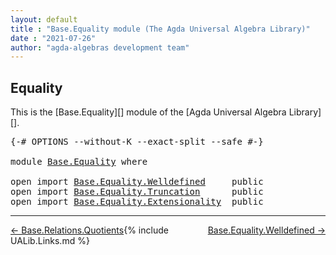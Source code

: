 ```yaml
---
layout: default
title : "Base.Equality module (The Agda Universal Algebra Library)"
date : "2021-07-26"
author: "agda-algebras development team"
---
```


## <a id="equality">Equality</a>

This is the [Base.Equality][] module of the [Agda Universal Algebra Library][].


<pre class="Agda">
<a id="284" class="Symbol">{-#</a> <a id="288" class="Keyword">OPTIONS</a> <a id="296" class="Pragma">--without-K</a> <a id="308" class="Pragma">--exact-split</a> <a id="322" class="Pragma">--safe</a> <a id="329" class="Symbol">#-}</a>

<a id="334" class="Keyword">module</a> <a id="341" href="Base.Equality.html" class="Module">Base.Equality</a> <a id="355" class="Keyword">where</a>

<a id="362" class="Keyword">open</a> <a id="367" class="Keyword">import</a> <a id="374" href="Base.Equality.Welldefined.html" class="Module">Base.Equality.Welldefined</a>     <a id="404" class="Keyword">public</a>
<a id="411" class="Keyword">open</a> <a id="416" class="Keyword">import</a> <a id="423" href="Base.Equality.Truncation.html" class="Module">Base.Equality.Truncation</a>      <a id="453" class="Keyword">public</a>
<a id="460" class="Keyword">open</a> <a id="465" class="Keyword">import</a> <a id="472" href="Base.Equality.Extensionality.html" class="Module">Base.Equality.Extensionality</a>  <a id="502" class="Keyword">public</a>
</pre>

-------------------------------------

<span style="float:left;">[← Base.Relations.Quotients](Base.Relations.Quotients.html)</span>
<span style="float:right;">[Base.Equality.Welldefined →](Base.Equality.Welldefined.html)</span>

{% include UALib.Links.md %}
